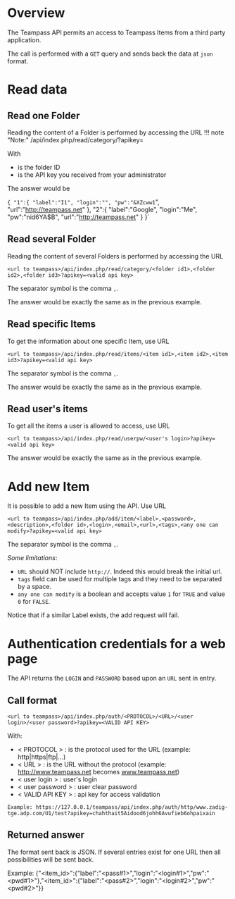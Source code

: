 # Overview

The Teampass API permits an access to Teampass Items from a third party application.

The call is performed with a `GET` query and sends back the data at `json` format.

# Read data

## Read one Folder

Reading the content of a Folder is performed by accessing the URL
!!! note "Note:"
	<url to teampass>/api/index.php/read/category/<folder id>?apikey=<valid api key>
    
With
* <folder id> is the folder ID
* <valid api key> is the API key you received from your administrator

The answer would be

`{
	"1":{
		"label":"I1",
		"login":"",
		"pw":"&XZcww1`",
		"url":"http://teampass.net"
	},
	"2":{
		"label":"Google",
		"login":"Me",
		"pw":"nid6YA$B",
		"url":"http://teampass.net"
	}
}`

## Read several Folder

Reading the content of several Folders is performed by accessing the URL

`<url to teampass>/api/index.php/read/category/<folder id1>,<folder id2>,<folder id3>?apikey=<valid api key>`

The separator symbol is the comma ` , `.

The answer would be exactly the same as in the previous example.

## Read specific Items

To get the information about one specific Item, use URL

`<url to teampass>/api/index.php/read/items/<item id1>,<item id2>,<item id3>?apikey=<valid api key>`

The separator symbol is the comma ` , `.

The answer would be exactly the same as in the previous example.

## Read user's items

To get all the items a user is allowed to access, use URL

`<url to teampass>/api/index.php/read/userpw/<user's login>?apikey=<valid api key>`

The answer would be exactly the same as in the previous example.

# Add new Item

It is possible to add a new Item using the API. Use URL

`<url to teampass>/api/index.php/add/item/<label>,<password>,<description>,<folder id>,<login>,<email>,<url>,<tags>,<any one can modify>?apikey=<valid api key>`

The separator symbol is the comma ` , `.

*Some limitations*:

* `URL` should NOT include `http://`. Indeed this would break the initial url.
* `tags` field can be used for multiple tags and they need to be separated by a space.
* `any one can modify` is a boolean and accepts value `1` for `TRUE` and value `0` for `FALSE`.

Notice that if a similar Label exists, the add request will fail.

# Authentication credentials for a web page

The API returns the `LOGIN` and `PASSWORD` based upon an `URL` sent in entry.

## Call format

`<url to teampass>/api/index.php/auth/<PROTOCOL>/<URL>/<user login>/<user password>?apikey=<VALID API KEY>`

With:

* < PROTOCOL > : is the protocol used for the URL (example: http|https|ftp|...)
* < URL > : is the URL without the protocol (example: http://www.teampass.net becomes www.teampass.net)
* < user login > : user's login
* < user password > : user clear password
* < VALID API KEY > : api key for access validation

```
Example: https://127.0.0.1/teampass/api/index.php/auth/http/www.zadig-tge.adp.com/U1/test?apikey=chahthait5Aidood6johh6Avufieb6ohpaixain
```
 
## Returned answer
 
The format sent back is JSON.
If several entries exist for one URL then all possibilities will be sent back.
 
Example: {"<item_id>":{"label":"<pass#1>","login":"<login#1>","pw":"<pwd#1>"},"<item_id>":{"label":"<pass#2>","login":"<login#2>","pw":"<pwd#2>"}}
